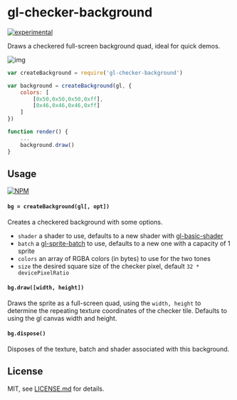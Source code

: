 # gl-checker-background

[![experimental](http://badges.github.io/stability-badges/dist/experimental.svg)](http://github.com/badges/stability-badges)

Draws a checkered full-screen background quad, ideal for quick demos.

![img](http://i.imgur.com/NWzvJmm.png)

```js
var createBackground = require('gl-checker-background')

var background = createBackground(gl, {
    colors: [
        [0x50,0x50,0x50,0xff],
        [0x46,0x46,0x46,0xff]
    ]
})

function render() {
    ...
    background.draw()
}
```

## Usage

[![NPM](https://nodei.co/npm/gl-checker-background.png)](https://nodei.co/npm/gl-checker-background/)


#### `bg = createBackground(gl[, opt])`

Creates a checkered background with some options.

- `shader` a shader to use, defaults to a new shader with [gl-basic-shader](https://www.npmjs.org/package/gl-basic-shader)
- `batch` a [gl-sprite-batch](https://www.npmjs.org/package/gl-sprite-batch) to use, defaults to a new one with a capacity of 1 sprite
- `colors` an array of RGBA colors (in bytes) to use for the two tones
- `size` the desired square size of the checker pixel, default `32 * devicePixelRatio`

#### `bg.draw([width, height])`

Draws the sprite as a full-screen quad, using the `width, height` to determine the repeating texture coordinates of the checker tile. Defaults to using the gl canvas width and height. 

#### `bg.dispose()`

Disposes of the texture, batch and shader associated with this background.

## License

MIT, see [LICENSE.md](http://github.com/mattdesl/gl-checker-background/blob/master/LICENSE.md) for details.
